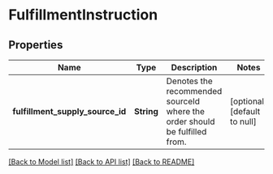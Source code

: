# FulfillmentInstruction

## Properties
Name | Type | Description | Notes
------------ | ------------- | ------------- | -------------
**fulfillment_supply_source_id** | **String** | Denotes the recommended sourceId where the order should be fulfilled from. | [optional] [default to null]

[[Back to Model list]](../README.md#documentation-for-models) [[Back to API list]](../README.md#documentation-for-api-endpoints) [[Back to README]](../README.md)


